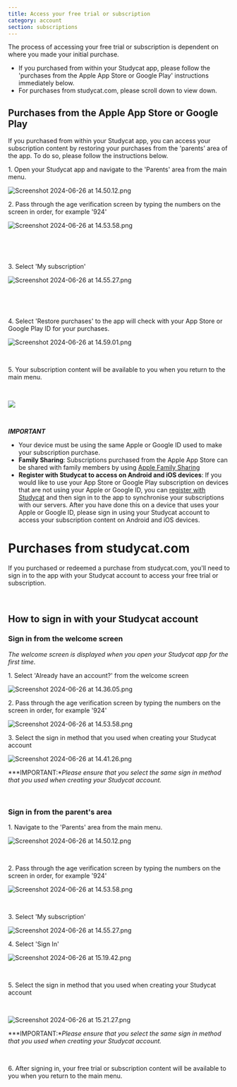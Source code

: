 ```yaml
---
title: Access your free trial or subscription
category: account
section: subscriptions
---
```

The process of accessing your free trial or subscription is dependent on where you made your initial purchase.


* If you purchased from within your Studycat app, please follow the 'purchases from the Apple App Store or Google Play' instructions immediately below.
* For purchases from studycat.com, please scroll down to view down.


## Purchases from the Apple App Store or Google Play


If you purchased from within your Studycat app, you can access your subscription content by restoring your purchases from the 'parents' area of the app. To do so, please follow the instructions below.


1\. Open your Studycat app and navigate to the 'Parents' area from the main menu.


![Screenshot 2024-06-26 at 14.50.12.png](https://help.studycat.com/hc/article_attachments/34287519400729)


2\. Pass through the age verification screen by typing the numbers on the screen in order, for example '924'


![Screenshot 2024-06-26 at 14.53.58.png](https://help.studycat.com/hc/article_attachments/34287555450393)


 


 


3\. Select 'My subscription' 


​![Screenshot 2024-06-26 at 14.55.27.png](https://help.studycat.com/hc/article_attachments/34287519414041)​


 


 


4\. Select 'Restore purchases' to the app will check with your App Store or Google Play ID for your purchases.


​![Screenshot 2024-06-26 at 14.59.01.png](https://help.studycat.com/hc/article_attachments/34287519421465)​


 


5\. Your subscription content will be available to you when you return to the main menu.


 


![](https://help.studycat.com/hc/article_attachments/4411933457561)


 


***IMPORTANT***


* Your device must be using the same Apple or Google ID used to make your subscription purchase.
* **Family Sharing**: Subscriptions purchased from the Apple App Store can be shared with family members by using [Apple Family Sharing](https://www.apple.com/family-sharing/)
* **Register with Studycat to access on Android and iOS devices**: If you would like to use your App Store or Google Play subscription on devices that are not using your Apple or Google ID, you can [register with Studycat](https://studycat.com) and then sign in to the app to synchronise your subscriptions with our servers. After you have done this on a device that uses your Apple or Google ID, please sign in using your Studycat account to access your subscription content on Android and iOS devices.


# Purchases from studycat.com


If you purchased or redeemed a purchase from studycat.com, you'll need to sign in to the app with your Studycat account to access your free trial or subscription.


 


## How to sign in with your Studycat account


### Sign in from the welcome screen


*The welcome screen is displayed when you open your Studycat app for the first time.*


1\. Select 'Already have an account?' from the welcome screen


![Screenshot 2024-06-26 at 14.36.05.png](https://help.studycat.com/hc/article_attachments/34287555485849)


2\. Pass through the age verification screen by typing the numbers on the screen in order, for example '924'


![Screenshot 2024-06-26 at 14.53.58.png](https://help.studycat.com/hc/article_attachments/34287555450393)


3\. Select the sign in method that you used when creating your Studycat account


![Screenshot 2024-06-26 at 14.41.26.png](https://help.studycat.com/hc/article_attachments/34287519426841)


***IMPORTANT:**Please ensure that you select the same sign in method that you used when creating your Studycat account.*


 


### Sign in from the parent's area


1\. Navigate to the 'Parents' area from the main menu.


![Screenshot 2024-06-26 at 14.50.12.png](https://help.studycat.com/hc/article_attachments/34287519400729)


 


2\. Pass through the age verification screen by typing the numbers on the screen in order, for example '924'


![Screenshot 2024-06-26 at 14.53.58.png](https://help.studycat.com/hc/article_attachments/34287555450393)


 


3\. Select 'My subscription'


![Screenshot 2024-06-26 at 14.55.27.png](https://help.studycat.com/hc/article_attachments/34287519414041)


4\. Select 'Sign In'


![Screenshot 2024-06-26 at 15.19.42.png](https://help.studycat.com/hc/article_attachments/34287555502873)


 


5\. Select the sign in method that you used when creating your Studycat account


 


![Screenshot 2024-06-26 at 15.21.27.png](https://help.studycat.com/hc/article_attachments/34287519436185)


***IMPORTANT:**Please ensure that you select the same sign in method that you used when creating your Studycat account.*


 


6\. After signing in, your free trial or subscription content will be available to you when you return to the main menu.


 


 


 

